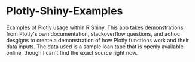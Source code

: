 # Plotly-Shiny-Examples
Examples of Plotly usage within R Shiny. This app takes demonstrations from Plotly's own documentation, stackoverflow questions, and adhoc desgigns to create a demonstration of how Plotly functions work and their data inputs.
The data used is a sample loan tape that is openly available online, though I can't find the exact source right now.

